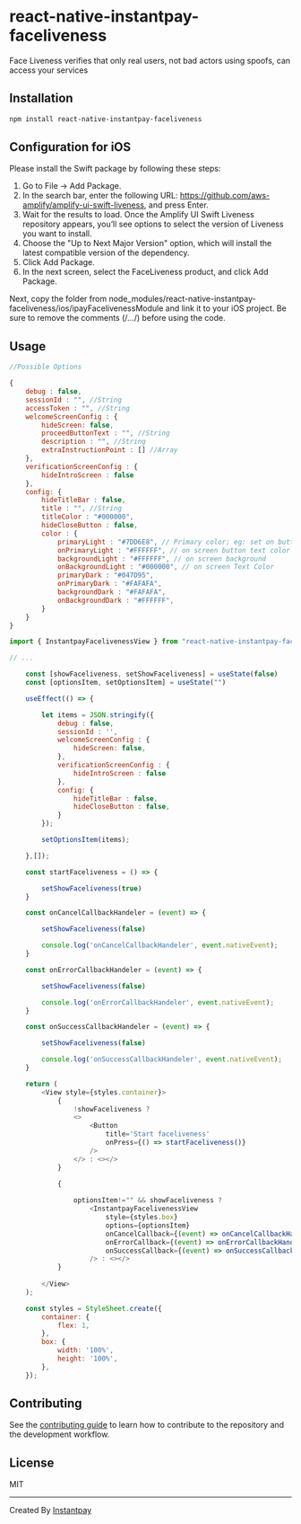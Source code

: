 # react-native-instantpay-faceliveness

Face Liveness verifies that only real users, not bad actors using spoofs, can access your services

## Installation

```sh
npm install react-native-instantpay-faceliveness
```

## Configuration for iOS

Please install the Swift package by following these steps:

1. Go to File -> Add Package.
2. In the search bar, enter the following URL: https://github.com/aws-amplify/amplify-ui-swift-liveness, and press Enter.
3. Wait for the results to load. Once the Amplify UI Swift Liveness repository appears, you’ll see options to select the version of Liveness you want to install.
4. Choose the "Up to Next Major Version" option, which will install the latest compatible version of the dependency.
5. Click Add Package.
6. In the next screen, select the FaceLiveness product, and click Add Package.

Next, copy the folder from node_modules/react-native-instantpay-faceliveness/ios/ipayFacelivenessModule and link it to your iOS project. Be sure to remove the comments (/.../) before using the code.

## Usage

```js
//Possible Options

{
    debug : false,
    sessionId : "", //String
    accessToken : "", //String
    welcomeScreenConfig : {
        hideScreen: false,
        proceedButtonText : "", //String
        description : "", //String
        extraInstructionPoint : [] //Array
    },
    verificationScreenConfig : {
        hideIntroScreen : false
    },
    config: {
        hideTitleBar : false,
        title : "", //String
        titleColor : "#000000", 
        hideCloseButton : false,
        color : {
            primaryLight : "#7DD6E8", // Primary color; eg: set on button color background
            onPrimaryLight : "#FFFFFF", // on screen button text color
            backgroundLight : "#FFFFFF", // on screen background
            onBackgroundLight : "#000000", // on screen Text Color
            primaryDark : "#047D95",
            onPrimaryDark : "#FAFAFA",
            backgroundDark : "#FAFAFA",
            onBackgroundDark : "#FFFFFF",
        }
    }
}

```

```js
import { InstantpayFacelivenessView } from "react-native-instantpay-faceliveness";

// ...

    const [showFaceliveness, setShowFaceliveness] = useState(false)
    const [optionsItem, setOptionsItem] = useState("")

    useEffect(() => {

        let items = JSON.stringify({
            debug : false,
            sessionId : '',
            welcomeScreenConfig : {
                hideScreen: false,
            },
            verificationScreenConfig : {
                hideIntroScreen : false
            },
            config: {
                hideTitleBar : false,
                hideCloseButton : false,
            }
        });

        setOptionsItem(items);

    },[]);

    const startFaceliveness = () => {

        setShowFaceliveness(true)
    }

    const onCancelCallbackHandeler = (event) => {

        setShowFaceliveness(false)

        console.log('onCancelCallbackHandeler', event.nativeEvent);
    }

    const onErrorCallbackHandeler = (event) => {

        setShowFaceliveness(false)

        console.log('onErrorCallbackHandeler', event.nativeEvent);
    }

    const onSuccessCallbackHandeler = (event) => {

        setShowFaceliveness(false)

        console.log('onSuccessCallbackHandeler', event.nativeEvent);
    }

    return (
        <View style={styles.container}>
            {
                !showFaceliveness ? 
                <>
                    <Button
                        title='Start faceliveness'
                        onPress={() => startFaceliveness()}
                    />
                </> : <></>
            }

            {
                
                optionsItem!="" && showFaceliveness ?
                    <InstantpayFacelivenessView 
                        style={styles.box}
                        options={optionsItem}
                        onCancelCallback={(event) => onCancelCallbackHandeler(event)}
                        onErrorCallback={(event) => onErrorCallbackHandeler(event)}
                        onSuccessCallback={(event) => onSuccessCallbackHandeler(event)}
                    /> : <></>
            }
            
        </View>
    );

    const styles = StyleSheet.create({
        container: {
            flex: 1,
        },
        box: {
            width: '100%',
            height: '100%',
        },
    });
```

## Contributing

See the [contributing guide](CONTRIBUTING.md) to learn how to contribute to the repository and the development workflow.

## License

MIT

---

Created By [Instantpay](https://www.instantpay.in)
